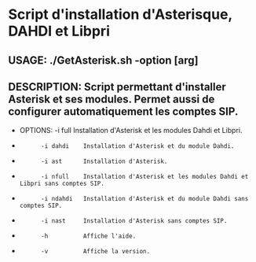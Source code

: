 # Script d'installation d'Asterisque, DAHDI et Libpri

USAGE:  ./GetAsterisk.sh -option [arg]
---
DESCRIPTION:
Script permettant d'installer Asterisk et ses modules.
Permet aussi de configurer automatiquement les comptes SIP.
---
* OPTIONS:  -i full     Installation d'Asterisk et les modules Dahdi et Libpri.
*           -i dahdi    Installation d'Asterisk et du module Dahdi.
*           -i ast      Installation d'Asterisk.
*           -i nfull    Installation d'Asterisk et les modules Dahdi et Libpri sans comptes SIP.
*           -i ndahdi   Installation d'Asterisk et du module Dahdi sans comptes SIP.
*           -i nast     Installation d'Asterisk sans comptes SIP.
*           -h          Affiche l'aide.
*           -v          Affiche la version.